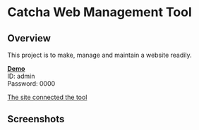 # Catcha Web Management Tool

## Overview
This project is to make, manage and maintain a website readily.

<b>[Demo](http://catchaweb.cafe24.com/admin)</b>  
ID: admin  
Password: 0000  

[The site connected the tool](http://catchaweb.cafe24.com)


## Screenshots
